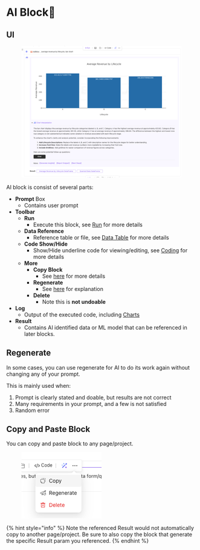 # AI Block🔮

## UI

<figure><img src="../.gitbook/assets/image (82).png" alt=""><figcaption></figcaption></figure>

AI block is consist of several parts:

* **Prompt** Box
  * Contains user prompt
* **Toolbar**
  * **Run**
    * Execute this block, see [Run](run.md) for more details
  * **Data Reference**
    * Reference table or file, see [Data Table](../connect-to-data/data-table.md) for more details
  * **Code Show/Hide**
    * Show/Hide underline code for viewing/editing, see [Coding](../developer/coding.md) for more details
  * **More**
    * **Copy Block**
      * See [here](ai-block.md#copy-and-paste-block) for more details
    * **Regenerate**
      * See [here](ai-block.md#regenerate) for explanation
    * **Delete**
      * Note this is **not undoable**
* **Log**
  * Output of the executed code, including [Charts](chart.md)
* **Result**
  * Contains AI identified data or ML model that can be referenced in later blocks.

## Regenerate

In some cases, you can use regenerate for AI to do its work again without changing any of your prompt.&#x20;

This is mainly used when:

1. Prompt is clearly stated and doable, but results are not correct
2. Many requirements in your prompt, and a few is not satisfied
3. Random error

## Copy and Paste Block

You can copy and paste block to any page/project. &#x20;

<figure><img src="../.gitbook/assets/image (93).png" alt=""><figcaption></figcaption></figure>

{% hint style="info" %}
Note the referenced Result would not automatically copy to another page/project. Be sure to also copy the block that generate the specific Result param you referenced.
{% endhint %}
